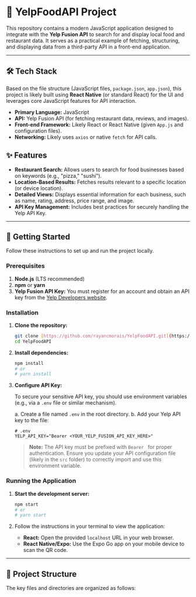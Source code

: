 # 🍔 YelpFoodAPI Project

This repository contains a modern JavaScript application designed to integrate with the **Yelp Fusion API** to search for and display local food and restaurant data. It serves as a practical example of fetching, structuring, and displaying data from a third-party API in a front-end application.

---

## 🛠️ Tech Stack

Based on the file structure (JavaScript files, `package.json`, `app.json`), this project is likely built using **React Native** (or standard React) for the UI and leverages core JavaScript features for API interaction.

* **Primary Language:** JavaScript
* **API:** Yelp Fusion API (for fetching restaurant data, reviews, and images).
* **Front-end Framework:** Likely React or React Native (given `App.js` and configuration files).
* **Networking:** Likely uses `axios` or native `fetch` for API calls.

## ✨ Features

* **Restaurant Search:** Allows users to search for food businesses based on keywords (e.g., "pizza," "sushi").
* **Location-Based Results:** Fetches results relevant to a specific location (or device location).
* **Detailed Views:** Displays essential information for each business, such as name, rating, address, price range, and image.
* **API Key Management:** Includes best practices for securely handling the Yelp API Key.

---

## 🚀 Getting Started

Follow these instructions to set up and run the project locally.

### Prerequisites

1.  **Node.js** (LTS recommended)
2.  **npm** or **yarn**
3.  **Yelp Fusion API Key:** You must register for an account and obtain an API key from the [Yelp Developers website](https://www.yelp.com/developers).

### Installation

1.  **Clone the repository:**
    ```bash
    git clone [https://github.com/rayancmorais/YelpFoodAPI.git](https://github.com/rayancmorais/YelpFoodAPI.git)
    cd YelpFoodAPI
    ```

2.  **Install dependencies:**
    ```bash
    npm install
    # or 
    # yarn install
    ```

3.  **Configure API Key:**

    To secure your sensitive API key, you should use environment variables (e.g., via a `.env` file or similar mechanism).

    a. Create a file named `.env` in the root directory.
    b. Add your Yelp API key to the file:

    ```
    # .env
    YELP_API_KEY="Bearer <YOUR_YELP_FUSION_API_KEY_HERE>"
    ```

    > **Note:** The API key must be prefixed with `Bearer ` for proper authentication. Ensure you update your API configuration file (likely in the `src` folder) to correctly import and use this environment variable.

### Running the Application

1.  **Start the development server:**
    ```bash
    npm start
    # or
    # yarn start
    ```

2.  Follow the instructions in your terminal to view the application:
    * **React:** Open the provided `localhost` URL in your web browser.
    * **React Native/Expo:** Use the Expo Go app on your mobile device to scan the QR code.

---

## 📂 Project Structure

The key files and directories are organized as follows:
